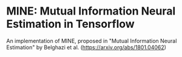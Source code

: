 # MINE: Mutual Information Neural Estimation in Tensorflow
An implementation of MINE, proposed in "Mutual Information Neural Estimation" by Belghazi et al. (https://arxiv.org/abs/1801.04062)
